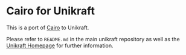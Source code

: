 # Cairo for Unikraft

This is a port of [Cairo](https://www.cairographics.org/) to Unikraft.

Please refer to `README.md` in the main unikraft repository as well as the [Unikraft Homepage](https://unikraft.org/) for further information.
